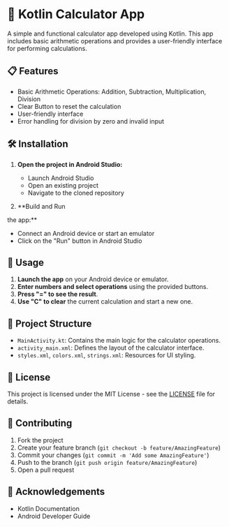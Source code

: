 # 📱 Kotlin Calculator App

A simple and functional calculator app developed using Kotlin. This app includes basic arithmetic operations and provides a user-friendly interface for performing calculations.

## 📋 Features
- Basic Arithmetic Operations: Addition, Subtraction, Multiplication, Division
- Clear Button to reset the calculation
- User-friendly interface
- Error handling for division by zero and invalid input

## 🛠️ Installation

1. **Open the project in Android Studio:**
   - Launch Android Studio
   - Open an existing project
   - Navigate to the cloned repository

2. **Build and Run

the app:**
   - Connect an Android device or start an emulator
   - Click on the "Run" button in Android Studio

## 🚀 Usage

1. **Launch the app** on your Android device or emulator.
2. **Enter numbers and select operations** using the provided buttons.
3. **Press "=" to see the result**.
4. **Use "C" to clear** the current calculation and start a new one.

## 📂 Project Structure

- `MainActivity.kt`: Contains the main logic for the calculator operations.
- `activity_main.xml`: Defines the layout of the calculator interface.
- `styles.xml`, `colors.xml`, `strings.xml`: Resources for UI styling.

## 📜 License

This project is licensed under the MIT License - see the [LICENSE](LICENSE) file for details.

## 🤝 Contributing

1. Fork the project
2. Create your feature branch (`git checkout -b feature/AmazingFeature`)
3. Commit your changes (`git commit -m 'Add some AmazingFeature'`)
4. Push to the branch (`git push origin feature/AmazingFeature`)
5. Open a pull request

## 📝 Acknowledgements

- Kotlin Documentation
- Android Developer Guide
